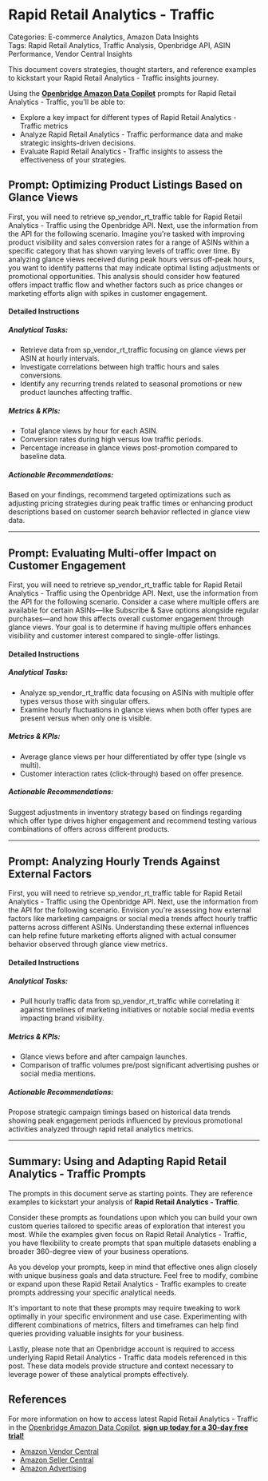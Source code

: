 # Rapid Retail Analytics - Traffic

Categories: E-commerce Analytics, Amazon Data Insights  
Tags: Rapid Retail Analytics, Traffic Analysis, Openbridge API, ASIN Performance, Vendor Central Insights  

This document covers strategies, thought starters, and reference examples to kickstart your Rapid Retail Analytics - Traffic insights journey.

Using the <a href="https://chatgpt.com/g/g-Sg4qP7r3v-openbridge-data-copilot" target="_blank"><strong>Openbridge Amazon Data Copilot</strong></a> prompts for Rapid Retail Analytics - Traffic, you'll be able to:

- Explore a key impact for different types of Rapid Retail Analytics - Traffic metrics
- Analyze Rapid Retail Analytics - Traffic performance data and make strategic insights-driven decisions.
- Evaluate Rapid Retail Analytics - Traffic insights to assess the effectiveness of your strategies.

## Prompt: Optimizing Product Listings Based on Glance Views

First, you will need to retrieve sp_vendor_rt_traffic table for Rapid Retail Analytics - Traffic using the Openbridge API. Next, use the information from the API for the following scenario. Imagine you're tasked with improving product visibility and sales conversion rates for a range of ASINs within a specific category that has shown varying levels of traffic over time. By analyzing glance views received during peak hours versus off-peak hours, you want to identify patterns that may indicate optimal listing adjustments or promotional opportunities. This analysis should consider how featured offers impact traffic flow and whether factors such as price changes or marketing efforts align with spikes in customer engagement.

#### Detailed Instructions

##### Analytical Tasks:
- Retrieve data from sp_vendor_rt_traffic focusing on glance views per ASIN at hourly intervals.
- Investigate correlations between high traffic hours and sales conversions.
- Identify any recurring trends related to seasonal promotions or new product launches affecting traffic.

##### Metrics & KPIs:
- Total glance views by hour for each ASIN.
- Conversion rates during high versus low traffic periods.
- Percentage increase in glance views post-promotion compared to baseline data.

##### Actionable Recommendations:
Based on your findings, recommend targeted optimizations such as adjusting pricing strategies during peak traffic times or enhancing product descriptions based on customer search behavior reflected in glance view data.

---

## Prompt: Evaluating Multi-offer Impact on Customer Engagement

First, you will need to retrieve sp_vendor_rt_traffic table for Rapid Retail Analytics - Traffic using the Openbridge API. Next, use the information from the API for the following scenario. Consider a case where multiple offers are available for certain ASINs—like Subscribe & Save options alongside regular purchases—and how this affects overall customer engagement through glance views. Your goal is to determine if having multiple offers enhances visibility and customer interest compared to single-offer listings.

#### Detailed Instructions

##### Analytical Tasks:
- Analyze sp_vendor_rt_traffic data focusing on ASINs with multiple offer types versus those with singular offers.
- Examine hourly fluctuations in glance views when both offer types are present versus when only one is visible.

##### Metrics & KPIs:
- Average glance views per hour differentiated by offer type (single vs multi).
- Customer interaction rates (click-through) based on offer presence.
  
##### Actionable Recommendations:
Suggest adjustments in inventory strategy based on findings regarding which offer type drives higher engagement and recommend testing various combinations of offers across different products.

---

## Prompt: Analyzing Hourly Trends Against External Factors

First, you will need to retrieve sp_vendor_rt_traffic table for Rapid Retail Analytics - Traffic using the Openbridge API. Next, use the information from the API for the following scenario. Envision you're assessing how external factors like marketing campaigns or social media trends affect hourly traffic patterns across different ASINs. Understanding these external influences can help refine future marketing efforts aligned with actual consumer behavior observed through glance view metrics.

#### Detailed Instructions

##### Analytical Tasks:
- Pull hourly traffic data from sp_vendor_rt_traffic while correlating it against timelines of marketing initiatives or notable social media events impacting brand visibility.
  
##### Metrics & KPIs:
- Glance views before and after campaign launches.
- Comparison of traffic volumes pre/post significant advertising pushes or social media mentions.

##### Actionable Recommendations:
Propose strategic campaign timings based on historical data trends showing peak engagement periods influenced by previous promotional activities analyzed through rapid retail analytics metrics.

---

## Summary: Using and Adapting Rapid Retail Analytics - Traffic Prompts
The prompts in this document serve as starting points. They are reference examples to kickstart your analysis of **Rapid Retail Analytics - Traffic**. 

Consider these prompts as foundations upon which you can build your own custom queries tailored to specific areas of exploration that interest you most. While the examples given focus on Rapid Retail Analytics - Traffic, you have flexibility to create prompts that span multiple datasets enabling a broader 360-degree view of your business operations.

As you develop your prompts, keep in mind that effective ones align closely with unique business goals and data structure. Feel free to modify, combine or expand upon these Rapid Retail Analytics - Traffic examples to create prompts addressing your specific analytical needs.

It's important to note that these prompts may require tweaking to work optimally in your specific environment and use case. Experimenting with different combinations of metrics, filters and timeframes can help find queries providing valuable insights for your business.

Lastly, please note that an Openbridge account is required to access underlying Rapid Retail Analytics - Traffic data models referenced in this post. These data models provide structure and context necessary to leverage power of these analytical prompts effectively.

## References   
For more information on how to access latest Rapid Retail Analytics - Traffic in the <a href="https://chatgpt.com/g/g-Sg4qP7r3v-openbridge-data-copilot" target="_blank">Openbridge Amazon Data Copilot</a>, <a href="https://openbridge.com" target="_blank"><strong>sign up today for a 30-day free trial!</strong></a>

<ul>
<li> <a href="https://www.openbridge.com/amazon-vendor-central/" target="_blank">Amazon Vendor Central</a> </li>
<li> <a href="https://www.openbridge.com/amazon-selling-partner/" target="_blank">Amazon Seller Central</a> </li>
<li> <a href="https://www.openbridge.com/amazon-advertising/" target="_blank">Amazon Advertising</a> </li>
</ul>
